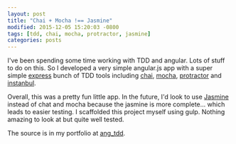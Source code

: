 ```yaml
---
layout: post
title: "Chai + Mocha !== Jasmine"
modified: 2015-12-05 15:20:03 -0800
tags: [tdd, chai, mocha, protractor, jasmine]
categories: posts
---
```

I've been spending some time working with TDD and angular. Lots of stuff to do on this. So I developed a very simple angular.js app with a super simple [express](http://expressjs.com/en/)  bunch of TDD tools including [chai](http://chaijs.com/), [mocha](https://mochajs.org/), [protractor](https://angular.github.io/protractor/#/) and [instanbul](https://gotwarlost.github.io/istanbul/).

Overall, this was a pretty fun little app. In the future, I'd look to use [Jasmine](http://jasmine.github.io/) instead of chat and mocha because the jasmine is more complete... which leads to easier testing. I scaffolded this project myself using gulp. Nothing amazing to look at but quite well tested.

The source is in my portfolio at [ang_tdd](https://github.com/ricmclaughlin/ang_tdd).